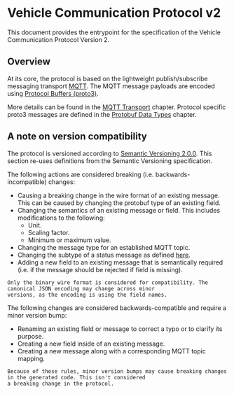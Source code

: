 # Vehicle Communication Protocol v2

This document provides the entrypoint for the specification of the Vehicle Communication Protocol Version 2.

## Overview

At its core, the protocol is based on the lightweight publish/subscribe messaging transport [MQTT](https://mqtt.org).
The MQTT message payloads are encoded using [Protocol Buffers (proto3)](https://developers.google.com/protocol-buffers/docs/proto3).

More details can be found in the [MQTT Transport](./mqtt-transport.md) chapter.
Protocol specific proto3 messages are defined in the [Protobuf Data Types](./protobuf-data-types.md) chapter.

## A note on version compatibility

The protocol is versioned according to [Semantic Versioning 2.0.0]. This section re-uses definitions from the Semantic
Versioning specification.

The following actions are considered breaking (i.e. backwards-incompatible) changes:

* Causing a breaking change in the wire format of an existing message. This can be caused by changing the protobuf type
  of an existing field.
* Changing the semantics of an existing message or field. This includes modifications to the following:
  * Unit.
  * Scaling factor.
  * Minimum or maximum value.
* Changing the message type for an established MQTT topic.
* Changing the subtype of a status message as defined [here](messages/status.md).
* Adding a new field to an existing message that is semantically required (i.e. if the message should be rejected if
  field is missing).

```admonish warning
Only the binary wire format is considered for compatibility. The canonical JSON encoding may change across minor
versions, as the encoding is using the field names.
```

The following changes are considered backwards-compatible and require a minor version bump:

* Renaming an existing field or message to correct a typo or to clarify its purpose.
* Creating a new field inside of an existing message.
* Creating a new message along with a corresponding MQTT topic mapping.

```admonish info
Because of these rules, minor version bumps may cause breaking changes in the generated code. This isn't considered
a breaking change in the protocol.
```

[Semantic Versioning 2.0.0]: https://semver.org
